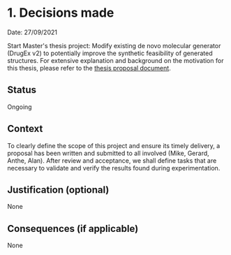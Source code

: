 # 1. Decisions made

Date: 27/09/2021

Start Master's thesis project: Modify existing de novo molecular generator (DrugEx v2) to potentially improve the
synthetic feasibility of generated structures.
For extensive explanation and background on the motivation for this thesis, please refer to the [thesis proposal document](
references/DUMP_VER_MSC_THESIS_PROPOSAL_JEJ_CATHALINA.pdf
).

## Status

Ongoing

## Context

To clearly define the scope of this project and ensure its timely delivery, a proposal has been written and submitted
to all involved (Mike, Gerard, Anthe, Alan). After review and acceptance, we shall define tasks that are necessary
to validate and verify the results found during experimentation.

## Justification (optional)

None

## Consequences (if applicable)

None
